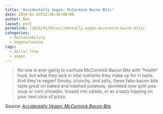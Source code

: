 ```yaml
---
title: 'Accidentally Vegan: McCormick Bacon Bits'
date: 2016-01-03T22:56:31+00:00
author: Ben
layout: post
permalink: /2016/01/03/accidentally-vegan-mccormick-bacon-bits/
categories:
  - Sustainability
  - Vegetarianism
tags:
  - dollar tree
  - vegan
---
```

> No one is ever going to confuse McCormick Bacon Bits with “health” food, but what they lack in vital nutrients they make up for in taste. And they’re vegan! Smoky, crunchy, and salty, these fake-bacon bits taste great on baked and mashed potatoes, sprinkled over split-pea soup or corn chowder, tossed into salads, or as a tasty topping on your next slice of pizza.

Source: _[Accidentally Vegan: McCormick Bacon Bits](http://yummyplants.com/accidentally-vegan/accidentally-vegan-mccormick-bacon-bits/)_